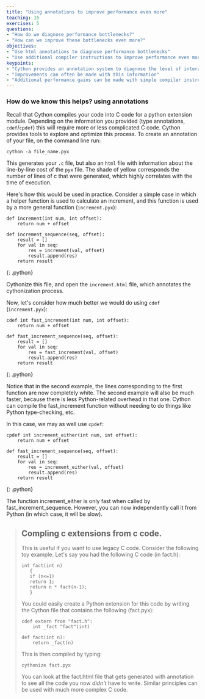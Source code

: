 ```yaml
---
title: "Using annotations to improve performance even more"
teaching: 15
exercises: 5
questions:
- "How do we diagnose performance bottlenecks?"
- "How can we improve these bottlenecks even more?"
objectives:
- "Use html annotations to diagnose performance bottlenecks"
- "Use additional compiler instructions to improve performance even more"
keypoints:
- "Cython provides an annotation system to diagnose the level of interaction with Python"
- "Improvements can often be made with this information"
- "Additional performance gains can be made with simple compiler instructions"
---
```


### How do we know this helps? using annotations

Recall that Cython compiles your code into C code for a python extension
module. Depending on the information you provided (type annotations,
`cdef`/`cpdef`) this will require more or less complicated C code. Cython
provides tools to explore and optimize this process. To create an annotation of
your file, on the command line run:

~~~
cython -a file_name.pyx
~~~

This generates your `.c` file, but also an `html` file with information about
the line-by-line cost of the `pyx` file. The shade of yellow corresponds the
number of lines of c that were generated, which highly correlates with the time
of execution.

Here's how this would be used in practice. Consider a simple case in which a
helper function is used to calculate an increment, and this function is used by
a more general function (`increment.pyx`):

~~~
def increment(int num, int offset):
    return num + offset

def increment_sequence(seq, offset):
    result = []
    for val in seq:
        res = increment(val, offset)
        result.append(res)
    return result
~~~
{: .python}

Cythonize this file, and open the `increment.html` file, which annotates the
cythonization process.

Now, let's consider how much better we would do using `cdef` (`increment.pyx`):

~~~
cdef int fast_increment(int num, int offset):
    return num + offset

def fast_increment_sequence(seq, offset):
    result = []
    for val in seq:
        res = fast_increment(val, offset)
        result.append(res)
    return result
~~~
{: .python}

Notice that in the second example, the lines corresponding to the first function
are now completely white. The second example will also be much faster, because
there is less Python-related overhead in that one. Cython can compile the
fast_increment function without needing to do things like Python type-checking,
etc.

In this case, we may as well use `cpdef`:

~~~
cpdef int increment_either(int num, int offset):
    return num + offset

def fast_increment_sequence(seq, offset):
    result = []
    for val in seq:
        res = increment_either(val, offset)
        result.append(res)
    return result
~~~
{: .python}


The function increment_either is only fast when called by
fast_increment_sequence. However, you can now independently call it from Python
(in which case, it will be slow).

> ## Compling c extensions from c code.
> This is useful if you want to use legacy C code. Consider the following toy
> example. Let's say you had the following C code (in fact.h):
>
>     int fact(int n)
>        {
>        if (n<=1)
>        return 1;
>        return n * fact(n-1);
>        }
>
> You could easily create a Python extension for this code by writing the Cython
> file that contains the following (fact.pyx):
>
>     cdef extern from "fact.h":
>         int _fact "fact"(int)
>
>     def fact(int n):
>         return _fact(n)
>     
>
> This is then compiled by typing:
>
>     cythonize fact.pyx  
>
> You can look at the fact.html file that gets generated with annotation to see
> all the code you now *didn't* have to write.
> Similar principles can be used with much more complex C code.
